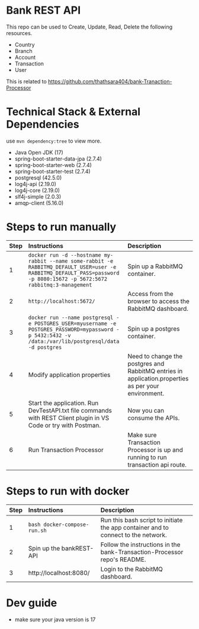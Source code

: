 # Bank REST API
This repo can be used to Create, Update, Read, Delete the following resources.
 - Country
 - Branch
 - Account
 - Transaction
 - User

This is related to https://github.com/thathsara404/bank-Tranaction-Processor

# Technical Stack & External Dependencies
use  `mvn dependency:tree` to view more.
- Java Open JDK (17)
- spring-boot-starter-data-jpa (2.7.4)
- spring-boot-starter-web (2.7.4)
- spring-boot-starter-test (2.7.4)
- postgresql (42.5.0)
- log4j-api (2.19.0)
- log4j-core (2.19.0)
- slf4j-simple (2.0.3)
- amqp-client (5.16.0)

# Steps to run manually
| Step  | Instructions                                | Description                                                                                               |
| ----- |:--------------------------------------------|:--------------------------------------------------------------------------------------------------------- |
| 1     | `docker run -d --hostname my-rabbit --name some-rabbit -e RABBITMQ_DEFAULT_USER=user -e RABBITMQ_DEFAULT_PASS=password -p 8080:15672 -p 5672:5672 rabbitmq:3-management` | Spin up a RabbitMQ container. |
| 2     | `http://localhost:5672/` | Access from the browser to access the RabbitMQ dashboard. |
| 3     | `docker run --name postgresql -e POSTGRES_USER=myusername -e POSTGRES_PASSWORD=mypassword -p 5432:5432 -v /data:/var/lib/postgresql/data -d postgres` | Spin up a postgres container.                    |
| 4     | Modify application properties | Need to change the postgres and RabbitMQ entries in application.properties as per your environment.|
| 5     | Start the application. Run DevTestAPI.txt file commands with REST Client plugin in VS Code or try with Postman. | Now you can consume the APIs. |
| 6     | Run Transaction Processor | Make sure Transaction Processor is up and running to run transaction api route. | Now you can consume the APIs. |

# Steps to run with docker
| Step | Instructions                           | Description                                                                                               |
|------|:---------------------------------------|:--------------------------------------------------------------------------------------------------------- |
| 1    | `bash docker-compose-run.sh`           | Run this bash script to initiate the app container and to connect to the network. |
| 2    | Spin up the bankREST-API               | Follow the instructions in the bank-Transaction-Processor repo's README.          |
| 3    | http://localhost:8080/                 | Login to the RabbitMQ dashboard.                                                  |

# Dev guide
- make sure your java version is 17
